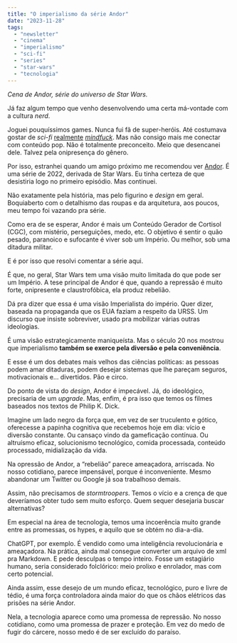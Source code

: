 ```yaml
---
title: "O imperialismo da série Andor"
date: "2023-11-28"
tags: 
  - "newsletter"
  - "cinema"
  - "imperialismo"
  - "sci-fi"
  - "series"
  - "star-wars"
  - "tecnologia"
---
```


_Cena de Andor, série do universo de Star Wars._

Já faz algum tempo que venho desenvolvendo uma certa má-vontade com a cultura _nerd_.

Joguei pouquíssimos games. Nunca fui fã de super-heróis. Até costumava gostar de _sci-fi_ [realmente](https://www.imdb.com/title/tt0118929/) _[mindfuck](https://www.imdb.com/title/tt0118929/)_. Mas não consigo mais me conectar com conteúdo pop. Não é totalmente preconceito. Meio que desencanei dele. Talvez pela onipresença do gênero.

Por isso, estranhei quando um amigo próximo me recomendou ver [Andor](https://pt.wikipedia.org/wiki/Andor_(s%C3%A9rie_de_televis%C3%A3o)). É uma série de 2022, derivada de Star Wars. Eu tinha certeza de que desistiria logo no primeiro episódio. Mas continuei.

Não exatamente pela história, mas pelo figurino e _design_ em geral. Boquiaberto com o detalhismo das roupas e da arquitetura, aos poucos, meu tempo foi vazando pra série.

Como era de se esperar, Andor é mais um Conteúdo Gerador de Cortisol (CGC), com mistério, perseguições, medo, etc. O objetivo é sentir o quão pesado, paranoico e sufocante é viver sob um Império. Ou melhor, sob uma ditadura militar.

E é por isso que resolvi comentar a série aqui.

É que, no geral, Star Wars tem uma visão muito limitada do que pode ser um Império. A tese principal de Andor é que, quando a repressão é muito forte, onipresente e claustrofóbica, ela produz rebelião.

Dá pra dizer que essa é uma visão Imperialista do império. Quer dizer, baseada na propaganda que os EUA faziam a respeito da URSS. Um discurso que insiste sobreviver, usado pra mobilizar várias outras ideologias.

É uma visão estrategicamente maniqueísta. Mas o século 20 nos mostrou que imperialismo **também se exerce pela diversão e pela conveniência**.

E esse é um dos debates mais velhos das ciências políticas: as pessoas podem amar ditaduras, podem desejar sistemas que lhe pareçam seguros, motivacionais e… divertidos. Pão e circo.

Do ponto de vista do _design_, Andor é impecável. Já, do ideológico, precisaria de um _upgrade_. Mas, enfim, é pra isso que temos os filmes baseados nos textos de Philip K. Dick.

Imagine um lado negro da força que, em vez de ser truculento e gótico, oferecesse a papinha cognitiva que recebemos hoje em dia: vício e diversão constante. Ou cansaço vindo da gameficação contínua. Ou altruísmo eficaz, solucionismo tecnológico, comida processada, conteúdo processado, midialização da vida.

Na opressão de Andor, a “rebelião” parece ameaçadora, arriscada. No nosso cotidiano, parece impensável, porque é inconveniente. Mesmo abandonar um Twitter ou Google já soa trabalhoso demais.

Assim, não precisamos de _stormtroopers_. Temos o vício e a crença de que deveríamos obter tudo sem muito esforço. Quem sequer desejaria buscar alternativas?

Em especial na área de tecnologia, temos uma incoerência muito grande entre as promessas, os hypes, e aquilo que se obtém no dia-a-dia.

ChatGPT, por exemplo. É vendido como uma inteligência revolucionária e ameaçadora. Na prática, ainda mal consegue converter um arquivo de xml pra Markdown. E pede desculpas o tempo inteiro. Fosse um estagiário humano, seria considerado folclórico: meio prolixo e enrolador, mas com certo potencial.

Ainda assim, esse desejo de um mundo eficaz, tecnológico, puro e livre de tédio, é uma força controladora ainda maior do que os chãos elétricos das prisões na série Andor.

Nela, a tecnologia aparece como uma promessa de repressão. No nosso cotidiano, como uma promessa de prazer e proteção. Em vez do medo de fugir do cárcere, nosso medo é de ser excluído do paraíso.
